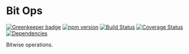 # Bit Ops

[![Greenkeeper badge](https://badges.greenkeeper.io/Bamieh/bit-ops.svg)](https://greenkeeper.io/)
[![npm version](https://badge.fury.io/js/bit-ops.svg)](https://badge.fury.io/js/bit-ops)
[![Build Status](https://travis-ci.org/Bamieh/bit-ops.svg?branch=master)](https://travis-ci.org/Bamieh/bit-ops)
[![Coverage Status](https://coveralls.io/repos/github/Bamieh/bit-ops/badge.svg?branch=master)](https://coveralls.io/github/Bamieh/bit-ops?branch=master)
[![Dependencies](https://david-dm.org/Bamieh/bit-ops.svg?branch=master)](https://david-dm.org/bamieh/bit-ops)


Bitwise operations.